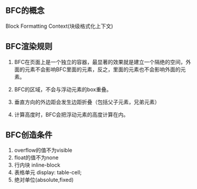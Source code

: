 ##  BFC的概念
Block Formatting Context(块级格式化上下文)

##  BFC渲染规则
1. BFC在页面上是一个独立的容器，最显著的效果就是建立一个隔绝的空间，外面的元素不会影响BFC里面的元素，反之，里面的元素也不会影响外面的元素。

2. BFC的区域，不会与浮动元素的box重叠。

3. 垂直方向的外边距会发生边距折叠（包括父子元素，兄弟元素）

4. 计算高度时，BFC会把浮动元素的高度计算在内。

##  BFC创造条件
1. overflow的值不为visible
2. float的值不为none
3. 行内块 inline-block
4. 表格单元 display: table-cell;
5. 绝对单位(absolute,fixed)
